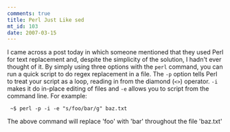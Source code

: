 ```yaml
--- 
comments: true
title: Perl Just Like sed
mt_id: 103
date: 2007-03-15
---
```

I came across a post today in which someone mentioned that they used Perl for text replacement and, despite the simplicity of the solution, I hadn't ever thought of it.  By simply using three options with the `perl` command, you can run a quick script to do regex replacement in a file.  The `-p` option tells Perl to treat your script as a loop, reading in from the diamond (`<>`) operator.  `-i` makes it do in-place editing of files and `-e` allows you to script from the command line.  For example:

<code><pre>
~$ perl -p -i -e "s/foo/bar/g" baz.txt
</code></pre>

The above command will replace 'foo' with 'bar' throughout the file 'baz.txt'
